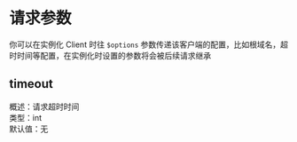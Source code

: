 # 请求参数
你可以在实例化 Client 时往 `$options` 参数传递该客户端的配置，比如根域名，超时时间等配置，在实例化时设置的参数将会被后续请求继承

## timeout
概述：请求超时时间  
类型：int  
默认值：无  